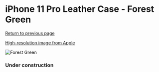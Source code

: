 # iPhone 11 Pro Leather Case - Forest Green

[Return to previous page](/iphone_11)

[High-resolution image from Apple](https://store.storeimages.cdn-apple.com/8756/as-images.apple.com/is/MWYC2?wid=4500&hei=4500&fmt=png)

<div style="width: 384px"><img src="/everysource/MWYC2.png" alt="Forest Green"></div>

### Under construction
